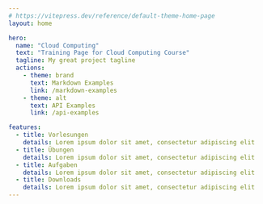 ```yaml
---
# https://vitepress.dev/reference/default-theme-home-page
layout: home

hero:
  name: "Cloud Computing"
  text: "Training Page for Cloud Computing Course"
  tagline: My great project tagline
  actions:
    - theme: brand
      text: Markdown Examples
      link: /markdown-examples
    - theme: alt
      text: API Examples
      link: /api-examples

features:
  - title: Vorlesungen
    details: Lorem ipsum dolor sit amet, consectetur adipiscing elit
  - title: Übungen
    details: Lorem ipsum dolor sit amet, consectetur adipiscing elit
  - title: Aufgaben
    details: Lorem ipsum dolor sit amet, consectetur adipiscing elit
  - title: Downloads
    details: Lorem ipsum dolor sit amet, consectetur adipiscing elit
---
```

